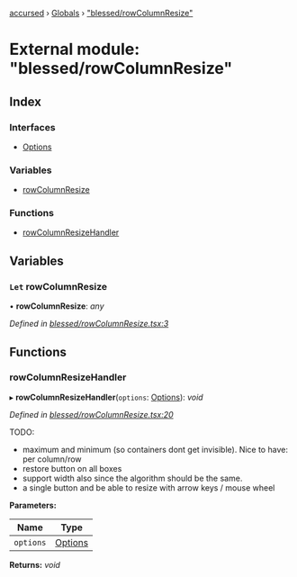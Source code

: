 [accursed](../README.md) › [Globals](../globals.md) › ["blessed/rowColumnResize"](_blessed_rowcolumnresize_.md)

# External module: "blessed/rowColumnResize"

## Index

### Interfaces

* [Options](../interfaces/_blessed_rowcolumnresize_.options.md)

### Variables

* [rowColumnResize](_blessed_rowcolumnresize_.md#let-rowcolumnresize)

### Functions

* [rowColumnResizeHandler](_blessed_rowcolumnresize_.md#rowcolumnresizehandler)

## Variables

### `Let` rowColumnResize

• **rowColumnResize**: *any*

*Defined in [blessed/rowColumnResize.tsx:3](https://github.com/cancerberoSgx/accursed/blob/468bf3c/src/blessed/rowColumnResize.tsx#L3)*

## Functions

###  rowColumnResizeHandler

▸ **rowColumnResizeHandler**(`options`: [Options](../interfaces/_blessed_rowcolumnresize_.options.md)): *void*

*Defined in [blessed/rowColumnResize.tsx:20](https://github.com/cancerberoSgx/accursed/blob/468bf3c/src/blessed/rowColumnResize.tsx#L20)*

TODO:
 * maximum and minimum (so containers dont get invisible). Nice to have: per column/row
 * restore button on all boxes
 * support width also since the algorithm should be the same.
* a single button and be able to resize with arrow keys / mouse wheel

**Parameters:**

Name | Type |
------ | ------ |
`options` | [Options](../interfaces/_blessed_rowcolumnresize_.options.md) |

**Returns:** *void*
